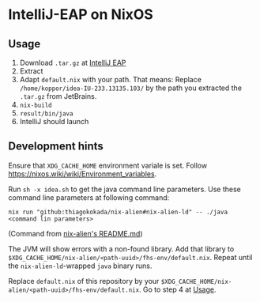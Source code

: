 # IntelliJ-EAP on NixOS

## Usage

1. Download `.tar.gz` at [IntelliJ EAP](https://www.jetbrains.com/idea/nextversion/)
2. Extract
3. Adapt `default.nix` with your path. That means: Replace `/home/koppor/idea-IU-233.13135.103/` by the path you extracted the `.tar.gz` from JetBrains.
4. `nix-build`
5. `result/bin/java`
6. IntelliJ should launch

## Development hints

Ensure that `XDG_CACHE_HOME` environment variale is set.
Follow <https://nixos.wiki/wiki/Environment_variables>.

Run `sh -x idea.sh` to get the java command line parameters.
Use these command line parameters at following command:

    nix run "github:thiagokokada/nix-alien#nix-alien-ld" -- ./java <command lin parameters>

(Command from [nix-alien's README.md](https://github.com/thiagokokada/nix-alien#usage-without-installing))

The JVM will show errors with a non-found library.
Add that library to `$XDG_CACHE_HOME/nix-alien/<path-uuid>/fhs-env/default.nix`.
Repeat until the `nix-alien-ld`-wrapped `java` binary runs.

Replace `default.nix` of this repository by your `$XDG_CACHE_HOME/nix-alien/<path-uuid>/fhs-env/default.nix`.
Go to step 4 at [Usage](#usage).
